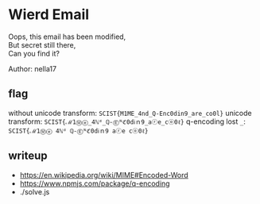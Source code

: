 # Wierd Email

Oops, this email has been modified,  
But secret still there,  
Can you find it?

Author: nella17

## flag

without unicode transform: `SCIST{M1ME_4nd_Q-Enc0din9_are_co0l}`
unicode transform: `SCIST{ℳ1Ⓜⓔ_4ℕᵈ_ℚ-Ⓔᴺℭ0dℹ️ｎ9_aⓡe_cⓞ0ℓ}`
q-encoding lost `_`: `SCIST{ℳ1Ⓜⓔ 4ℕᵈ ℚ-Ⓔᴺℭ0dℹ️ｎ9 aⓡe cⓞ0ℓ}`

## writeup

- https://en.wikipedia.org/wiki/MIME#Encoded-Word
- https://www.npmjs.com/package/q-encoding
- ./solve.js
